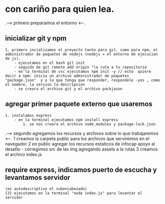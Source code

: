 # con cariño para quien lea.
.--> primero preparamos el entorno <--.
## inicializar git y npm
    1. primero incializamos el proyecto tanto para git, como para npm, el administrador de paquetes de nodejs (nodejs = el entorno de ejecucion de js).
        - ejecutamos en el bash git init
        - seguido de git remote add origin "la ruta a tu repositorio
        - en la terminal de vsc ejecutamos npm init -y // esto  quiere decir a npm: inicia un archivo administrador de paquetes "package.json"  y a lo que tenga que responder, respondele -yes , como el nombre, la version la descripsion
        - se creara el archivo git y el archivo packjason
## agregar primer paquete externo que usaremos
    1. instalamos express
        - en la terminal ejecutamos npm install express
            1. se nos creara el archivo node_modules y package-lock.json

.--> segundo agregamos los recursos y archivos sobre lo que trabajaremos <--.
    1 creamos la carpeta public para los archivos que serviremos en el navegador
    2 en public agregar los recursos estaticos de infocap apoyo al desafio
        - corregimos src de las img agregando assets a la rutas
    3 creamos el archivo index.js
##  require express, indicamos puerto de escucha y levantamos servidor 
    (es autodescriptivo el subencabezado)
    {3} ejecutamos en la terminal "node index.js" para levantar el servidor